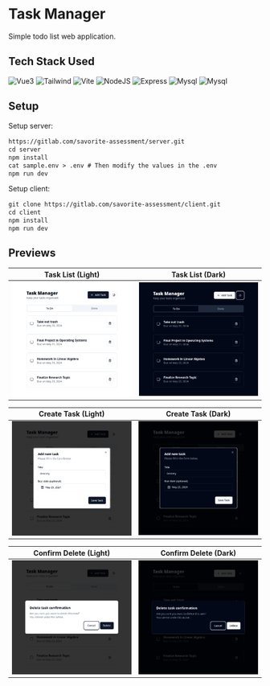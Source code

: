 # Task Manager

Simple todo list web application.

## **Tech Stack Used**

![Vue3](https://skillicons.dev/icons?i=vue)
![Tailwind](https://skillicons.dev/icons?i=tailwind)
![Vite](https://skillicons.dev/icons?i=vite)
![NodeJS](https://skillicons.dev/icons?i=nodejs)
![Express](https://skillicons.dev/icons?i=express)
![Mysql](https://skillicons.dev/icons?i=mysql)
![Mysql](https://skillicons.dev/icons?i=sequelize)

## **Setup**
Setup server:
```
https://gitlab.com/savorite-assessment/server.git
cd server
npm install
cat sample.env > .env # Then modify the values in the .env
npm run dev
```

Setup client:
```
git clone https://gitlab.com/savorite-assessment/client.git
cd client
npm install
npm run dev
```

## **Previews**

|Task List (Light)|Task List (Dark)|
|--|--|
|![img](assets/task_list_light.png)|![img](assets/task_list_dark.png)|

|Create Task (Light)|Create Task (Dark)|
|--|--|
|![img](assets/create_light.png)|![img](assets/create_dark.png)|

|Confirm Delete (Light)|Confirm Delete (Dark)|
|--|--|
|![img](assets/confirm_delete_light.png)|![img](assets/confirm_delete_dark.png)|
